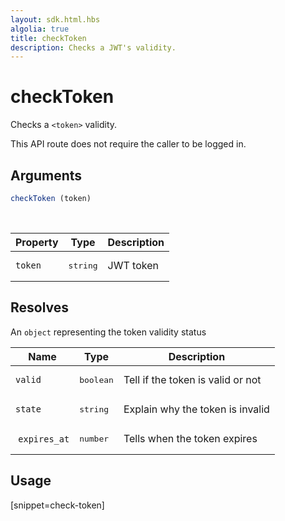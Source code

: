 ```yaml
---
layout: sdk.html.hbs
algolia: true
title: checkToken
description: Checks a JWT's validity.
---
```


# checkToken

Checks a `<token>` validity.

This API route does not require the caller to be logged in.

## Arguments

```javascript
checkToken (token)
```

<br/>

| Property    | Type    | Description
|--------------|---------|-------------
| ``token`` | <pre>string</pre> | JWT token

## Resolves

An `object` representing the token validity status

| Name                | Type    | Description
| ------------------- | ------- | -----------------------------------
| `valid`               | <pre>boolean</pre> | Tell if the token is valid or not
| `state`               | <pre>string</pre> | Explain why the token is invalid
| `expires_at`          | <pre>number</pre> | Tells when the token expires

## Usage

[snippet=check-token]
